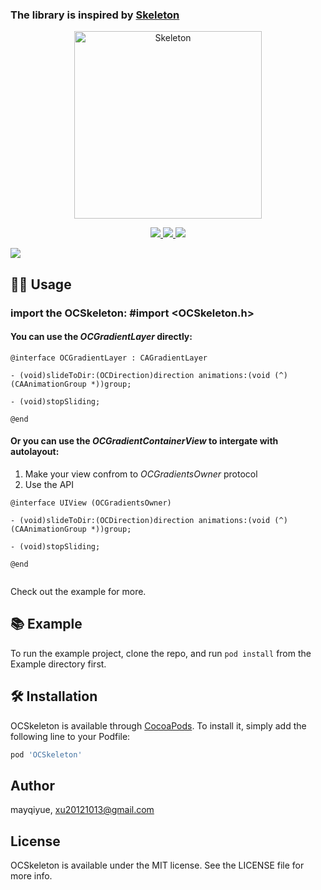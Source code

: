 ### The library is inspired by [Skeleton](https://github.com/gonzalonunez/Skeleton)


<p align="center">
    <img src="logo.png" width="300" max-width="50%" alt="Skeleton" />
</p>

<p align="center">
    <a href="http://cocoapods.org/pods/OCSkeleton">
        <img src="https://img.shields.io/cocoapods/p/OCSkeleton.svg?style=flat" />
    </a>
    <a href="http://cocoapods.org/pods/OCSkeleton">
        <img src="https://img.shields.io/cocoapods/l/OCSkeleton.svg?style=flat" />
    </a>
    <a href="http://cocoapods.org/pods/OCSkeleton">
        <img src="https://img.shields.io/cocoapods/v/OCSkeleton.svg?style=flat" />
    </a>
</p>

![](./skeleton-logo-animation.gif)

## 👩‍💻 Usage

### import the OCSkeleton:  \#import \<OCSkeleton.h\>

#### You can use the *OCGradientLayer* directly:

```ObjC
@interface OCGradientLayer : CAGradientLayer

- (void)slideToDir:(OCDirection)direction animations:(void (^)(CAAnimationGroup *))group;

- (void)stopSliding;

@end

```

#### Or you can use the *OCGradientContainerView* to intergate with autolayout:

1. Make your view confrom to *OCGradientsOwner* protocol
2. Use the API    

```ObjC
@interface UIView (OCGradientsOwner)

- (void)slideToDir:(OCDirection)direction animations:(void (^)(CAAnimationGroup *))group;

- (void)stopSliding;

@end


```

Check out the example for more.


## 📚 Example

To run the example project, clone the repo, and run `pod install` from the Example directory first.

## 🛠 Installation

OCSkeleton is available through [CocoaPods](http://cocoapods.org). To install
it, simply add the following line to your Podfile:

```ruby
pod 'OCSkeleton'
```

## Author

mayqiyue, xu20121013@gmail.com

## License

OCSkeleton is available under the MIT license. See the LICENSE file for more info.
